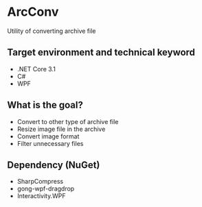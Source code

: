 # ArcConv

Utility of converting archive file

## Target environment and technical keyword

- .NET Core 3.1
- C#
- WPF

## What is the goal?

- Convert to other type of archive file
- Resize image file in the archive
- Convert image format
- Filter unnecessary files

## Dependency (NuGet)

- SharpCompress
- gong-wpf-dragdrop
- Interactivity.WPF
